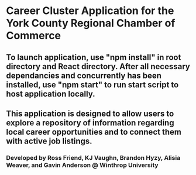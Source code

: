 # Career Cluster Application for the York County Regional Chamber of Commerce
## To launch application, use "**npm install**" in root directory and React directory. After all necessary dependancies and concurrently has been installed, use "**npm start**" to run start script to host application locally.
## This application is designed to allow users to explore a repository of information regarding local career opportunities and to connect them with active job listings.
### Developed by Ross Friend, KJ Vaughn, Brandon Hyzy, Alisia Weaver, and Gavin Anderson @ Winthrop University
